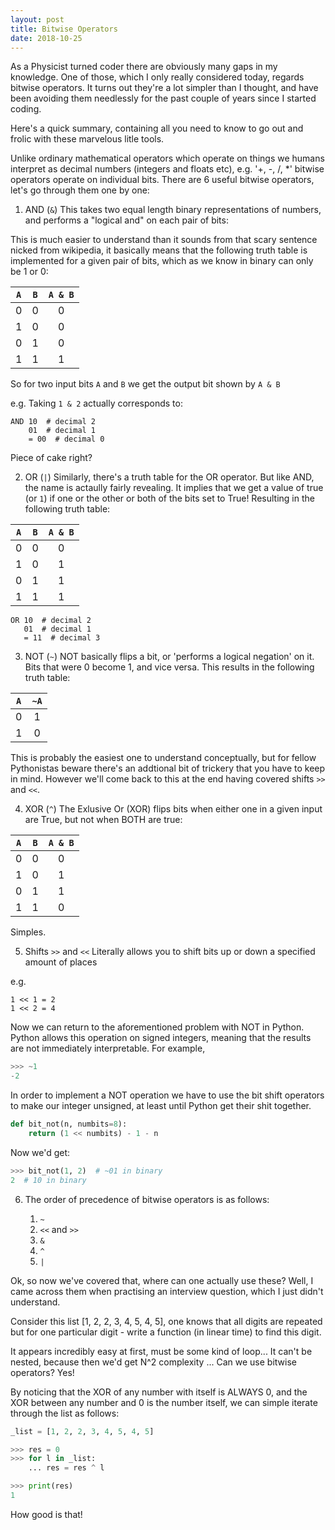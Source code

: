 ```yaml
---
layout: post
title: Bitwise Operators
date: 2018-10-25
---
```


As a Physicist turned coder there are obviously many gaps in my knowledge. One of those, which I only really considered today, regards bitwise operators. It turns out they're a lot simpler than I thought, and have been avoiding them needlessly for the past couple of years since I started coding. 

Here's a quick summary, containing all you need to know to go out and frolic with these marvelous litle tools.

Unlike ordinary mathematical operators which operate on things we humans interpret as decimal numbers (integers and floats etc), e.g. '+, -, /, *' bitwise operators operate on individual bits. There are 6 useful bitwise operators, let's go through them one by one:

1) AND (`&`)
This takes two equal length binary representations of numbers, and performs a "logical and" on each pair of bits:

This is much easier to understand than it sounds from that scary sentence nicked from wikipedia, it basically means that the following truth table is implemented for a given pair of bits, which as we know in binary can only be 1 or 0:

| `A` | `B` | `A & B` |
| :---: | :---: | :---: | 
| 0 | 0 | 0 |
| 1 | 0 | 0 |
| 0 | 1 | 0 |
| 1 | 1 | 1 |

So for two input bits `A` and `B` we get the output bit shown by `A & B`

e.g. Taking `1 & 2` actually corresponds to:

```
AND 10  # decimal 2
    01  # decimal 1
    = 00  # decimal 0
```

Piece of cake right?


2) OR (`|`)
Similarly, there's a truth table for the OR operator. But like AND, the name is actaully fairly revealing. It implies that we get a value of true (or `1`) if one or the other  or both of the bits set to True! Resulting in the following truth table:


| `A` | `B` | `A & B` |
| :---: | :---: | :---: | 
| 0 | 0 | 0 |
| 1 | 0 | 1 |
| 0 | 1 | 1 |
| 1 | 1 | 1 |

```
OR 10  # decimal 2
   01  # decimal 1
   = 11  # decimal 3
```


3) NOT (`~`)
NOT basically flips a bit, or 'performs a logical negation' on it. Bits that were 0 become 1, and vice versa. This results in the following truth table:

| `A` | `~A` |
| :---: | :---: | 
| 0 | 1 |
| 1 | 0 |

This is probably the easiest one to understand conceptually, but for fellow Pythonistas beware there's an addtional bit of trickery that you have to keep in mind.
However we'll come back to this at the end having covered shifts `>>` and `<<`.


4) XOR (`^`)
The Exlusive Or (XOR) flips bits when either one in a given input are True, but not when BOTH are true:


| `A` | `B` | `A & B` |
| :---: | :---: | :---: | 
| 0 | 0 | 0 |
| 1 | 0 | 1 |
| 0 | 1 | 1 |
| 1 | 1 | 0 |

Simples.

5) Shifts `>>` and `<<`
Literally allows you to shift bits up or down a specified amount of places

e.g.
```
1 << 1 = 2
1 << 2 = 4
```

Now we can return to the aforementioned problem with NOT in Python. Python allows this operation on signed integers, meaning that the results are not immediately interpretable.
For example,

```python
>>> ~1
-2
```

In order to implement a NOT operation we have to use the bit shift operators to make our integer unsigned, at least until Python get their shit together.

```python
def bit_not(n, numbits=8):
    return (1 << numbits) - 1 - n
```

Now we'd get:

```python
>>> bit_not(1, 2)  # ~01 in binary
2  # 10 in binary
```

6) The order of precedence of bitwise operators is as follows:

    1. `~`
    2. `<<` and `>>`
    3. `&`
    4. `^`
    5. `|`


Ok, so now we've covered that, where can one actually use these? Well, I came across them when practising an interview question, which I just didn't understand.

Consider this list [1, 2, 2, 3, 4, 5, 4, 5], one knows that all digits are repeated but for one particular digit - write a function (in linear time) to find this digit.

It appears incredibly easy at first, must be some kind of loop...
It can't be nested, because then we'd get N^2 complexity ...
Can we use bitwise operators? Yes!

By noticing that the XOR of any number with itself is ALWAYS 0, and the XOR between any number and 0 is the number itself, we can simple iterate through the list as follows:

```python
_list = [1, 2, 2, 3, 4, 5, 4, 5]

>>> res = 0
>>> for l in _list:
    ... res = res ^ l

>>> print(res)
1
```

How good is that!


